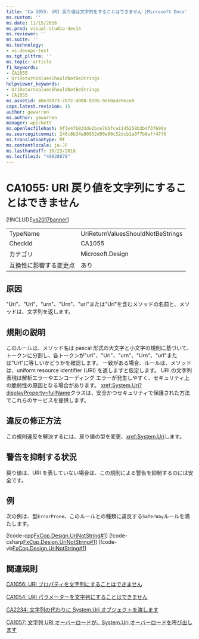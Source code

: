 ```yaml
---
title: 'Ca 1055: URI 戻り値は文字列をすることはできません |Microsoft Docs'
ms.custom: ''
ms.date: 11/15/2016
ms.prod: visual-studio-dev14
ms.reviewer: ''
ms.suite: ''
ms.technology:
- vs-devops-test
ms.tgt_pltfrm: ''
ms.topic: article
f1_keywords:
- CA1055
- UriReturnValuesShouldNotBeStrings
helpviewer_keywords:
- UriReturnValuesShouldNotBeStrings
- CA1055
ms.assetid: 40e39873-7872-4988-8195-9eb0ade9ece0
caps.latest.revision: 15
author: gewarren
ms.author: gewarren
manager: wpickett
ms.openlocfilehash: 9f3e47b033de2bce785fce1145258b3b4f37699a
ms.sourcegitcommit: 240c8b34e80952d00e90c52dcb1a077b9aff47f6
ms.translationtype: MT
ms.contentlocale: ja-JP
ms.lasthandoff: 10/23/2018
ms.locfileid: "49828878"
---
```

# <a name="ca1055-uri-return-values-should-not-be-strings"></a>CA1055: URI 戻り値を文字列にすることはできません
[!INCLUDE[vs2017banner](../includes/vs2017banner.md)]

|||
|-|-|
|TypeName|UriReturnValuesShouldNotBeStrings|
|CheckId|CA1055|
|カテゴリ|Microsoft.Design|
|互換性に影響する変更点|あり|

## <a name="cause"></a>原因
 "Uri"、"Uri"、"urn"、"Urn"、"url"または"Url"を含むメソッドの名前と、メソッドは、文字列を返します。

## <a name="rule-description"></a>規則の説明
 このルールは、メソッド名は pascal 形式の大文字と小文字の規則に基づいて、トークンに分割し、各トークンが"uri"、"Uri"、"urn"、"Urn"、"url"または"Url"に等しいかどうかを確認します。 一致がある場合、ルールは、メソッドは、uniform resource identifier (URI) を返しますと仮定します。 URI の文字列表現は解析エラーやエンコーディング エラーが発生しやすく、セキュリティ上の脆弱性の原因となる場合があります。 <xref:System.Uri?displayProperty=fullName>クラスは、安全かつセキュリティで保護された方法でこれらのサービスを提供します。

## <a name="how-to-fix-violations"></a>違反の修正方法
 この規則違反を解決するには、戻り値の型を変更、<xref:System.Uri>します。

## <a name="when-to-suppress-warnings"></a>警告を抑制する状況
 戻り値は、URI を表していない場合は、この規則による警告を抑制するのには安全です。

## <a name="example"></a>例
 次の例は、型`ErrorProne`、このルールとの種類に違反する`SaferWay`ルールを満たします。

 [!code-cpp[FxCop.Design.UriNotString#1](../snippets/cpp/VS_Snippets_CodeAnalysis/FxCop.Design.UriNotString/cpp/FxCop.Design.UriNotString.cpp#1)]
 [!code-csharp[FxCop.Design.UriNotString#1](../snippets/csharp/VS_Snippets_CodeAnalysis/FxCop.Design.UriNotString/cs/FxCop.Design.UriNotString.cs#1)]
 [!code-vb[FxCop.Design.UriNotString#1](../snippets/visualbasic/VS_Snippets_CodeAnalysis/FxCop.Design.UriNotString/vb/FxCop.Design.UriNotString.vb#1)]

## <a name="related-rules"></a>関連規則
 [CA1056: URI プロパティを文字列にすることはできません](../code-quality/ca1056-uri-properties-should-not-be-strings.md)

 [CA1054: URI パラメーターを文字列にすることはできません](../code-quality/ca1054-uri-parameters-should-not-be-strings.md)

 [CA2234: 文字列の代わりに System.Uri オブジェクトを渡します](../code-quality/ca2234-pass-system-uri-objects-instead-of-strings.md)

 [CA1057: 文字列 URI オーバーロードが、System.Uri オーバーロードを呼び出します](../code-quality/ca1057-string-uri-overloads-call-system-uri-overloads.md)




